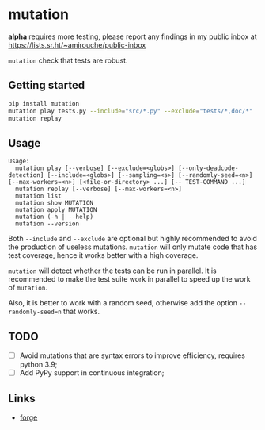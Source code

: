 # mutation

**alpha** requires more testing, please report any findings in my
public inbox at https://lists.sr.ht/~amirouche/public-inbox

`mutation` check that tests are robust.

## Getting started

```sh
pip install mutation
mutation play tests.py --include="src/*.py" --exclude="tests/*,doc/*"
mutation replay
```

## Usage

```
Usage:
  mutation play [--verbose] [--exclude=<globs>] [--only-deadcode-detection] [--include=<globs>] [--sampling=<s>] [--randomly-seed=<n>] [--max-workers=<n>] [<file-or-directory> ...] [-- TEST-COMMAND ...]
  mutation replay [--verbose] [--max-workers=<n>]
  mutation list
  mutation show MUTATION
  mutation apply MUTATION
  mutation (-h | --help)
  mutation --version
```

Both `--include` and `--exclude` are optional but highly recommended
to avoid the production of useless mutations. `mutation` will only
mutate code that has test coverage, hence it works better with a high
coverage.

`mutation` will detect whether the tests can be run in parallel. It is
recommended to make the test suite work in parallel to speed up the
work of `mutation`.

Also, it is better to work with a random seed, otherwise add the
option `--randomly-seed=n` that works.

## TODO

- [ ] Avoid mutations that are syntax errors to improve efficiency, requires python 3.9;
- [ ] Add PyPy support in continuous integration;

## Links

- [forge](https://git.sr.ht/~amirouche/mutation)
